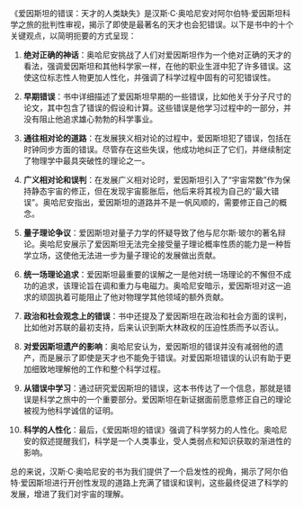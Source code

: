 《爱因斯坦的错误：天才的人类缺失》是汉斯·C·奥哈尼安对阿尔伯特·爱因斯坦科学之旅的批判性审视，揭示了即使是最著名的天才也会犯错误。以下是书中的十个关键观点，以简明扼要的方式呈现：

1. **绝对正确的神话**：奥哈尼安挑战了人们对爱因斯坦作为一个绝对正确的天才的看法，强调爱因斯坦和其他科学家一样，在他的职业生涯中犯了许多错误。这使这位标志性人物更加人性化，并强调了科学过程中固有的可犯错误性。

2. **早期错误**：书中详细描述了爱因斯坦早期的一些错误，比如他关于分子尺寸的论文，其中包含了错误的假设和计算。这些错误是他学习过程中的一部分，并没有阻止他追求雄心勃勃的科学事业。

3. **通往相对论的道路**：在发展狭义相对论的过程中，爱因斯坦犯了错误，包括在时钟同步方面的错误。尽管存在这些失误，他成功地纠正了它们，并继续制定了物理学中最具突破性的理论之一。

4. **广义相对论和误判**：在发展广义相对论时，爱因斯坦引入了“宇宙常数”作为保持静态宇宙的修正，但在发现宇宙膨胀后，他后来将其视为自己的“最大错误”。奥哈尼安指出，爱因斯坦的道路并不是一帆风顺的，需要修正自己的概念。

5. **量子理论争议**：爱因斯坦对量子力学的怀疑导致了他与尼尔斯·玻尔的著名辩论。奥哈尼安展示了爱因斯坦无法完全接受量子理论概率性质的能力是一种哲学立场，这使他无法进一步为量子理论的发展做出贡献。

6. **统一场理论追求**：爱因斯坦最重要的误解之一是他对统一场理论的不懈但不成功的追求，该理论旨在调和重力与电磁力。奥哈尼安暗示，爱因斯坦对这一追求的顽固执着可能阻止了他对物理学其他领域的额外贡献。

7. **政治和社会观念上的错误**：书中还提及了爱因斯坦在政治和社会方面的误判，比如他对苏联的最初支持，后来认识到斯大林政权的压迫性质而予以否认。

8. **对爱因斯坦遗产的影响**：奥哈尼安认为，爱因斯坦的错误并没有减弱他的遗产，而是展示了即使是天才也不能免于错误。对爱因斯坦错误的认识有助于更加细致地理解他的工作和整个科学过程。

9. **从错误中学习**：通过研究爱因斯坦的错误，这本书传达了一个信息，那就是错误是科学之旅中的一个重要部分。爱因斯坦在新证据面前愿意修正自己的理论被视为他科学诚信的证明。

10. **科学的人性化**：最后，《爱因斯坦的错误》强调了科学努力的人性化。奥哈尼安的叙述提醒我们，科学是一个人类事业，受人类弱点和知识获取的渐进性的影响。

总的来说，汉斯·C·奥哈尼安的书为我们提供了一个启发性的视角，揭示了阿尔伯特·爱因斯坦进行开创性发现的道路上充满了错误和误判，这些最终促进了科学的发展，增进了我们对宇宙的理解。